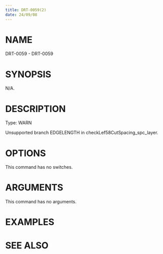 ```yaml
---
title: DRT-0059(2)
date: 24/09/08
---
```


# NAME

DRT-0059 - DRT-0059

# SYNOPSIS

N/A.

# DESCRIPTION

Type: WARN

Unsupported branch EDGELENGTH in checkLef58CutSpacing_spc_layer.

# OPTIONS

This command has no switches.

# ARGUMENTS

This command has no arguments.

# EXAMPLES

# SEE ALSO
